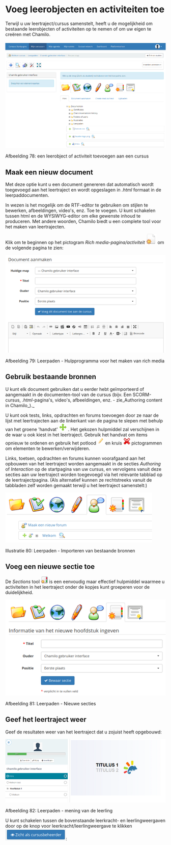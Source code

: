 # Voeg leerobjecten en activiteiten toe

Terwijl u uw leertraject/cursus samenstelt, heeft u de mogelijkheid om bestaande leerobjecten of activiteiten op te nemen of om uw eigen te creëren met Chamilo.

![](../../.gitbook/assets/graphics12%20%281%29.png)

Afbeelding 78: een leerobject of activiteit toevoegen aan een cursus

## Maak een nieuw document <a id="create-a-new-document"></a>

Met deze optie kunt u een document genereren dat automatisch wordt toegevoegd aan het leertraject en wordt opgeslagen in _.html_ formaat in de leerpaddocumenten.

In wezen is het mogelijk om de RTF-editor te gebruiken om stijlen te bewerken, afbeeldingen, video's, enz. Toe te voegen. U kunt schakelen tussen html en de WYSIWYG-editor om elke gewenste inhoud te produceren. Met andere woorden, Chamilo biedt u een complete tool voor het maken van leertrajecten.

Klik om te beginnen op het pictogram _Rich media-pagina/activiteit_ ![](../../.gitbook/assets/graphics24%20%283%29.png) om de volgende pagina te zien:

![](../../.gitbook/assets/graphics25%20%281%29.png)

Afbeelding 79: Leerpaden - Hulpprogramma voor het maken van rich media

## Gebruik bestaande bronnen <a id="use-existing-resources"></a>

U kunt elk document gebruiken dat u eerder hebt geïmporteerd of aangemaakt in de documenten-tool van de cursus \(bijv. Een SCORM-cursus, _.html_-pagina's, video's, afbeeldingen, enz. - zie_Authoring content in Chamilo\_)._

U kunt ook tests, links, opdrachten en forums toevoegen door ze naar de lijst met leertrajecten aan de linkerkant van de pagina te slepen met behulp van het groene 'handvat' ![](../../.gitbook/assets/graphics26%20%281%29.png) . Het gekozen hulpmiddel zal verschijnen in de waar u ook kiest in het leertraject. Gebruik het handvat om items opnieuw te ordenen en gebruik het potlood ![](../../.gitbook/assets/graphics32%20%281%29.png) en kruis ![](../../.gitbook/assets/graphics27%20%281%29.png) pictogrammen om elementen te bewerken/verwijderen.

Links, toetsen, opdrachten en forums kunnen voorafgaand aan het opbouwen van het leertraject worden aangemaakt in de secties _Authoring_ of _Interaction_ op de startpagina van uw cursus, en vervolgens vanuit deze secties aan uw leertraject worden toegevoegd via het relevante tabblad op de leertrajectpagina. \(Als alternatief kunnen ze rechtstreeks vanuit de tabbladen zelf worden gemaakt terwijl u het leertraject samenstelt:\)

![](../../.gitbook/assets/graphics28%20%281%29.png)

Illustratie 80: Leerpaden - Importeren van bestaande bronnen

## Voeg een nieuwe sectie toe <a id="add-a-new-section"></a>

De _Sections_ tool ![](../../.gitbook/assets/graphics33%20%283%29.png) is een eenvoudig maar effectief hulpmiddel waarmee u activiteiten in het leertraject onder de kopjes kunt groeperen voor de duidelijkheid.

![](../../.gitbook/assets/graphics29%20%281%29.png)

Afbeelding 81: Leerpaden - Nieuwe secties

## Geef het leertraject weer <a id="display-the-learning-path"></a>

Geef de resultaten weer van het leertraject dat u zojuist heeft opgebouwd:

![](../../.gitbook/assets/graphics30%20%281%29.png)

Afbeelding 82: Leerpaden - mening van de leerling

U kunt schakelen tussen de bovenstaande leerkracht- en leerlingweergaven door op de knop voor leerkracht/leerlingweergave te klikken ![](../../.gitbook/assets/graphics31%20%283%29.png):

